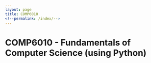 ```yaml
---
layout: page
title: COMP6010
<!--permalink: /index/-->
---
```


# COMP6010 - Fundamentals of Computer Science (using Python)
